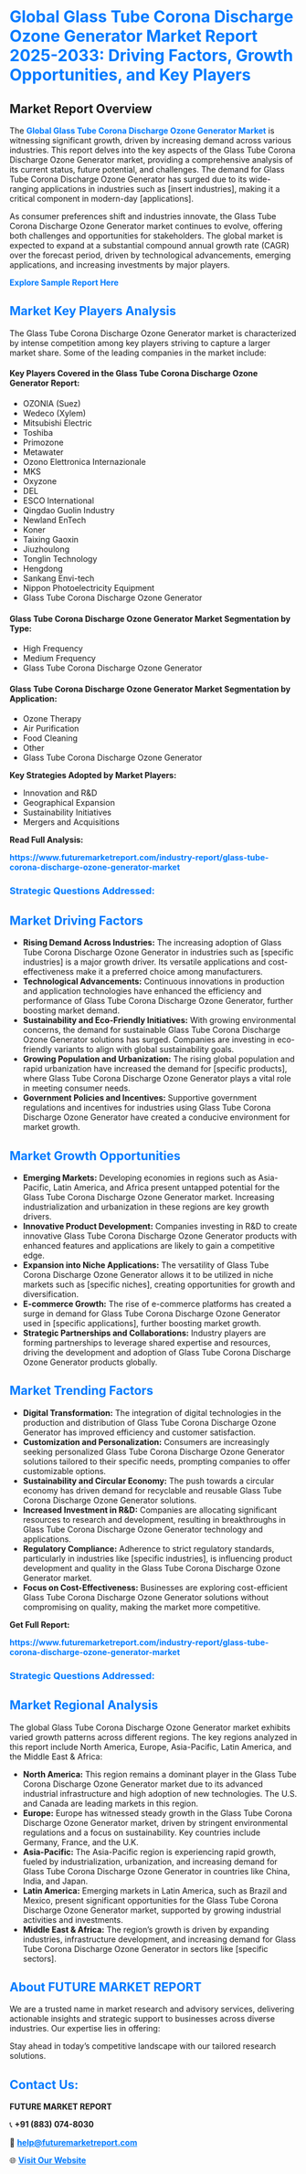 <h1 style="color: #007BFF;">Global Glass Tube Corona Discharge Ozone Generator Market Report 2025-2033: Driving Factors, Growth Opportunities, and Key Players</h1>

<section id="overview">
<h2>Market Report Overview</h2>
<p>The <a href="https://www.futuremarketreport.com/industry-report/glass-tube-corona-discharge-ozone-generator-market" style="color: #007BFF; text-decoration: none;"><strong>Global Glass Tube Corona Discharge Ozone Generator Market</strong></a> is witnessing significant growth, driven by increasing demand across various industries. This report delves into the key aspects of the Glass Tube Corona Discharge Ozone Generator market, providing a comprehensive analysis of its current status, future potential, and challenges. The demand for Glass Tube Corona Discharge Ozone Generator has surged due to its wide-ranging applications in industries such as [insert industries], making it a critical component in modern-day [applications].</p>
<p>As consumer preferences shift and industries innovate, the Glass Tube Corona Discharge Ozone Generator market continues to evolve, offering both challenges and opportunities for stakeholders. The global market is expected to expand at a substantial compound annual growth rate (CAGR) over the forecast period, driven by technological advancements, emerging applications, and increasing investments by major players.</p>
</section>

<section id="overview">
<p><a href="https://www.futuremarketreport.com/request-sample/reportId=110380" style="color: #007BFF; text-decoration: none;"><strong>Explore Sample Report Here</strong></a></p>
</section>

<section id="key-players">
<h2 style="color: #007BFF;">Market Key Players Analysis</h2>
<p>The Glass Tube Corona Discharge Ozone Generator market is characterized by intense competition among key players striving to capture a larger market share. Some of the leading companies in the market include:</p>
<h4>Key Players Covered in the Glass Tube Corona Discharge Ozone Generator Report:</h4>
<ul><li>OZONIA (Suez)</li><li>Wedeco (Xylem)</li><li>Mitsubishi Electric</li><li>Toshiba</li><li>Primozone</li><li>Metawater</li><li>Ozono Elettronica Internazionale</li><li>MKS</li><li>Oxyzone</li><li>DEL</li><li>ESCO lnternational</li><li>Qingdao Guolin Industry</li><li>Newland EnTech</li><li>Koner</li><li>Taixing Gaoxin</li><li>Jiuzhoulong</li><li>Tonglin Technology</li><li>Hengdong</li><li>Sankang Envi-tech</li><li>Nippon Photoelectricity Equipment</li><li>Glass Tube Corona Discharge Ozone Generator</li></ul>
<h4>Glass Tube Corona Discharge Ozone Generator Market Segmentation by Type:</h4>
<ul><li>High Frequency</li><li>Medium Frequency</li><li>Glass Tube Corona Discharge Ozone Generator</li></ul>

<h4>Glass Tube Corona Discharge Ozone Generator Market Segmentation by Application:</h4>
<ul><li>Ozone Therapy</li><li>Air Purification</li><li>Food Cleaning</li><li>Other</li><li>Glass Tube Corona Discharge Ozone Generator</li></ul>
<p><strong>Key Strategies Adopted by Market Players:</strong></p>
<ul>
<li>Innovation and R&D</li>
<li>Geographical Expansion</li>
<li>Sustainability Initiatives</li>
<li>Mergers and Acquisitions</li>
</ul>
</section>

<section>
<p><strong>Read Full Analysis: </strong></p><a href="https://www.futuremarketreport.com/industry-report/glass-tube-corona-discharge-ozone-generator-market" style="color: #007BFF; text-decoration: none;"><strong>https://www.futuremarketreport.com/industry-report/glass-tube-corona-discharge-ozone-generator-market</strong></a>
<h3 style="color: #007BFF;">Strategic Questions Addressed:</h3>
</section>

<section id="driving-factors">
<h2 style="color: #007BFF;">Market Driving Factors</h2>
<ul>
<li><strong>Rising Demand Across Industries:</strong> The increasing adoption of Glass Tube Corona Discharge Ozone Generator in industries such as [specific industries] is a major growth driver. Its versatile applications and cost-effectiveness make it a preferred choice among manufacturers.</li>
<li><strong>Technological Advancements:</strong> Continuous innovations in production and application technologies have enhanced the efficiency and performance of Glass Tube Corona Discharge Ozone Generator, further boosting market demand.</li>
<li><strong>Sustainability and Eco-Friendly Initiatives:</strong> With growing environmental concerns, the demand for sustainable Glass Tube Corona Discharge Ozone Generator solutions has surged. Companies are investing in eco-friendly variants to align with global sustainability goals.</li>
<li><strong>Growing Population and Urbanization:</strong> The rising global population and rapid urbanization have increased the demand for [specific products], where Glass Tube Corona Discharge Ozone Generator plays a vital role in meeting consumer needs.</li>
<li><strong>Government Policies and Incentives:</strong> Supportive government regulations and incentives for industries using Glass Tube Corona Discharge Ozone Generator have created a conducive environment for market growth.</li>
</ul>
</section>

<section id="growth-opportunities">
<h2 style="color: #007BFF;">Market Growth Opportunities</h2>
<ul>
<li><strong>Emerging Markets:</strong> Developing economies in regions such as Asia-Pacific, Latin America, and Africa present untapped potential for the Glass Tube Corona Discharge Ozone Generator market. Increasing industrialization and urbanization in these regions are key growth drivers.</li>
<li><strong>Innovative Product Development:</strong> Companies investing in R&D to create innovative Glass Tube Corona Discharge Ozone Generator products with enhanced features and applications are likely to gain a competitive edge.</li>
<li><strong>Expansion into Niche Applications:</strong> The versatility of Glass Tube Corona Discharge Ozone Generator allows it to be utilized in niche markets such as [specific niches], creating opportunities for growth and diversification.</li>
<li><strong>E-commerce Growth:</strong> The rise of e-commerce platforms has created a surge in demand for Glass Tube Corona Discharge Ozone Generator used in [specific applications], further boosting market growth.</li>
<li><strong>Strategic Partnerships and Collaborations:</strong> Industry players are forming partnerships to leverage shared expertise and resources, driving the development and adoption of Glass Tube Corona Discharge Ozone Generator products globally.</li>
</ul>
</section>

<section id="trending-factors">
<h2 style="color: #007BFF;">Market Trending Factors</h2>
<ul>
<li><strong>Digital Transformation:</strong> The integration of digital technologies in the production and distribution of Glass Tube Corona Discharge Ozone Generator has improved efficiency and customer satisfaction.</li>
<li><strong>Customization and Personalization:</strong> Consumers are increasingly seeking personalized Glass Tube Corona Discharge Ozone Generator solutions tailored to their specific needs, prompting companies to offer customizable options.</li>
<li><strong>Sustainability and Circular Economy:</strong> The push towards a circular economy has driven demand for recyclable and reusable Glass Tube Corona Discharge Ozone Generator solutions.</li>
<li><strong>Increased Investment in R&D:</strong> Companies are allocating significant resources to research and development, resulting in breakthroughs in Glass Tube Corona Discharge Ozone Generator technology and applications.</li>
<li><strong>Regulatory Compliance:</strong> Adherence to strict regulatory standards, particularly in industries like [specific industries], is influencing product development and quality in the Glass Tube Corona Discharge Ozone Generator market.</li>
<li><strong>Focus on Cost-Effectiveness:</strong> Businesses are exploring cost-efficient Glass Tube Corona Discharge Ozone Generator solutions without compromising on quality, making the market more competitive.</li>
</ul>
</section>

<section>
<p><strong>Get Full Report: </strong></p><a href="https://www.futuremarketreport.com/industry-report/glass-tube-corona-discharge-ozone-generator-market" style="color: #007BFF; text-decoration: none;"><strong>https://www.futuremarketreport.com/industry-report/glass-tube-corona-discharge-ozone-generator-market</strong></a>
<h3 style="color: #007BFF;">Strategic Questions Addressed:</h3>
</section>


<section id="regional-analysis">
<h2 style="color: #007BFF;">Market Regional Analysis</h2>
<p>The global Glass Tube Corona Discharge Ozone Generator market exhibits varied growth patterns across different regions. The key regions analyzed in this report include North America, Europe, Asia-Pacific, Latin America, and the Middle East & Africa:</p>
<ul>
<li><strong>North America:</strong> This region remains a dominant player in the Glass Tube Corona Discharge Ozone Generator market due to its advanced industrial infrastructure and high adoption of new technologies. The U.S. and Canada are leading markets in this region.</li>
<li><strong>Europe:</strong> Europe has witnessed steady growth in the Glass Tube Corona Discharge Ozone Generator market, driven by stringent environmental regulations and a focus on sustainability. Key countries include Germany, France, and the U.K.</li>
<li><strong>Asia-Pacific:</strong> The Asia-Pacific region is experiencing rapid growth, fueled by industrialization, urbanization, and increasing demand for Glass Tube Corona Discharge Ozone Generator in countries like China, India, and Japan.</li>
<li><strong>Latin America:</strong> Emerging markets in Latin America, such as Brazil and Mexico, present significant opportunities for the Glass Tube Corona Discharge Ozone Generator market, supported by growing industrial activities and investments.</li>
<li><strong>Middle East & Africa:</strong> The region’s growth is driven by expanding industries, infrastructure development, and increasing demand for Glass Tube Corona Discharge Ozone Generator in sectors like [specific sectors].</li>
</ul>
</section>

<footer>
<h2 style="color: #007BFF;">About FUTURE MARKET REPORT</h2>
<p>We are a trusted name in market research and advisory services, delivering actionable insights and strategic support to businesses across diverse industries. Our expertise lies in offering:</p>

<p>Stay ahead in today’s competitive landscape with our tailored research solutions.</p>

<h2 style="color: #007BFF;">Contact Us:</h2>
<p><strong>FUTURE MARKET REPORT</strong></p>
<p>📞 <strong>+91 (883) 074-8030</strong></p>
<p>📧 <strong><a href="mailto:help@futuremarketreport.com" style="color: #007BFF;">help@futuremarketreport.com</a></strong></p>
<p>🌐 <strong><a href="https://www.futuremarketreport.com/" style="color: #007BFF;">Visit Our Website</a></strong></p>
</footer>